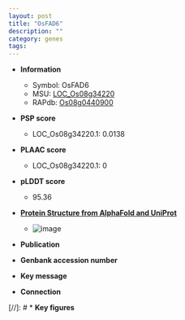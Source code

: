 ```yaml
---
layout: post
title: "OsFAD6"
description: ""
category: genes
tags: 
---
```


* **Information**  
    + Symbol: OsFAD6  
    + MSU: [LOC_Os08g34220](http://rice.plantbiology.msu.edu/cgi-bin/ORF_infopage.cgi?orf=LOC_Os08g34220)  
    + RAPdb: [Os08g0440900](http://rapdb.dna.affrc.go.jp/viewer/gbrowse_details/irgsp1?name=Os08g0440900)  

* **PSP score**  
    + LOC_Os08g34220.1: 0.0138 

* **PLAAC score**  
    + LOC_Os08g34220.1: 0 

* **pLDDT score**
    + 95.36

* **[Protein Structure from AlphaFold and UniProt](https://www.uniprot.org/uniprotkb/Q0J5E5/entry#structure)**
    + ![image](https://ricepsp.github.io/images/Q0/AF-Q0J5E5-F1.png)

* **Publication**  

* **Genbank accession number**  

* **Key message**  

* **Connection**  

[//]: # * **Key figures**  


